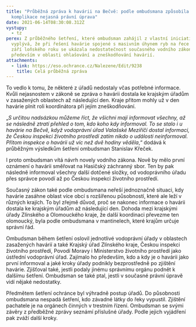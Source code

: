 ```yaml
---
title: "Průběžná zpráva k havárii na Bečvě: podle ombudsmana způsobila
  komplikace nejasná právní úprava"
date: 2021-06-14T08:30:08.312Z
vystupy:
  - tz
perex: Z průběžného šetření, které ombudsman zahájil z vlastní iniciativy,
  vyplývá, že při řešení havárie spojené s masivním úhynem ryb na řece Bečvě v
  září loňského roku se ukázala nedostatečnost současného vodního zákona – a to
  především v oblasti ohlašování a zneškodňování havárií.
attachments:
  - link: https://eso.ochrance.cz/Nalezene/Edit/9238
    title: Celá průběžná zpráva
---
```

<p>To vedlo k tomu, že některé z úřadů nedostaly včas potřebné informace. Kvůli nejasnostem v zákoně se zpráva o havárii dostala ke krajským úřadům v zasažených oblastech až následující den. Kraje přitom mohly už v den havárie plnit roli koordinátora při jejím zneškodňování.</p>
<p>„<em>S určitou nadsázkou můžeme říct, že všichni mají informovat všechny, až se následně ztratí přehled o tom, kdo koho kdy informoval. To se stalo i u havárie na Bečvě, když vodoprávní úřad Valašské Meziříčí dostal informaci, že Českou inspekci životního prostředí zatím nikdo o události neinformoval. Přitom inspekce o havárii už víc než dvě hodiny věděla</em>,“ dodává k průběžným výsledkům šetření ombudsman Stanislav Křeček.</p>
<p>I proto ombudsman vítá návrh novely vodního zákona. Nově by mělo první oznámení o havárii směřovat na Hasičský záchranný sbor. Ten by pak následně informoval všechny další dotčené složky, od vodoprávního úřadu přes správce povodí až po Českou inspekci životního prostředí.</p>
<p>Současný zákon také podle ombudsmana neřeší jednoznačně situaci, kdy havárie zasáhne oblast více obcí s rozšířenou působností, které ale leží v různých krajích. To byl zřejmě důvod, proč se nakonec informace o havárii dostala ke krajským úřadům až následující den. Dohoda mezi krajskými úřady Zlínského a Olomouckého kraje, že další koordinaci převezme ten olomoucký, byla podle ombudsmana v mantinelech, které krajům určuje správní řád.</p>
<p>Ombudsman během šetření oslovil jednotlivé vodoprávní úřady v oblastech zasažených havárií a také Krajský úřad Zlínského kraje, Českou inspekci životního prostředí, Povodí Moravy i Ministerstvo životního prostředí jako ústřední vodoprávní úřad. Zajímalo ho především, kdo a kdy je o havárii jako první informoval a jaké kroky úřady podnikly bezprostředně po zjištění havárie. Zjišťoval také, jestli podaly jinému správnímu orgánu podnět k dalšímu šetření. Ombudsman se také ptal, jestli v současné právní úpravě vidí nějaké nedostatky.</p>
<p>Předmětem šetření ochránce byl výhradně postup úřadů. Do působnosti ombudsmana nespadá šetření, kdo závadné látky do řeky vypustil. Zjištění pachatele je na orgánech činných v trestním řízení. Ombudsman se svými závěry z předběžné zprávy seznámí příslušné úřady. Podle jejich vyjádření pak zváží další kroky.</p>
